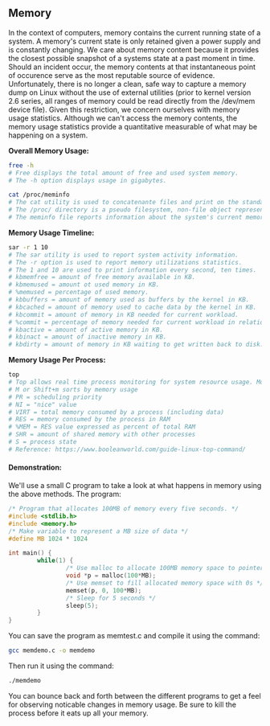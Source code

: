 
## Memory
In the context of computers, memory contains the current running state of a system. 
A memory's current state is only retained given a power supply and is constantly changing. 
We care about memory content because it provides the closest possible snapshot of a systems state at a past moment in time. 
Should an incident occur, the memory contents at that instantaneous point of occurence serve as the most reputable source of evidence.
Unfortunately, there is no longer a clean, safe way to capture a memory dump on Linux without the use of external utilities (prior to kernel version 2.6 series, all ranges of memory could be read directly from the /dev/mem device file). 
Given this restriction, we concern ourselves with memory usage statistics. 
Although we can't access the memory contents, the memory usage statistics provide a quantitative measurable of what may be happening on a system.  
  
__Overall Memory Usage:__
```bash
free -h
# Free displays the total amount of free and used system memory. 
# The -h option displays usage in gigabytes.
```
```bash
cat /proc/meminfo
# The cat utility is used to concatenante files and print on the standard output.
# The /proc/ directory is a pseudo filesystem, non-file object representation, for system information.
# The meminfo file reports information about the system's current memory usage.
```
__Memory Usage Timeline:__
```bash
sar -r 1 10
# The sar utility is used to report system activity information.
# The -r option is used to report memory utilizations statistics.
# The 1 and 10 are used to print information every second, ten times.
# kbmemfree = amount of free memory available in KB.
# kbmemused = amount ot used memory in KB.
# %memused = percentage of used memory.
# kbbuffers = amount of memory used as buffers by the kernel in KB.
# kbcached = amount of memory used to cache data by the kernel in KB.
# kbcommit = amount of memory in KB needed for current workload.
# %commit = percentage of memory needed for current workload in relation to total amount of memory.
# kbactive = amount of active memory in KB.
# kbinact = amount of inactive memory in KB.
# kbdirty = amount of memory in KB waiting to get written back to disk.
```
__Memory Usage Per Process:__
```bash
top
# Top allows real time process monitoring for system resource usage. Most of the fields are self explanatory, but some aren't:
# M or Shift+m sorts by memory usage
# PR = scheduling priority 
# NI = "nice" value
# VIRT = total memory consumed by a process (including data)
# RES = memory consumed by the process in RAM
# %MEM = RES value expressed as percent of total RAM
# SHR = amount of shared memory with other processes
# S = process state
# Reference: https://www.booleanworld.com/guide-linux-top-command/
```
#### Demonstration:
We'll use a small C program to take a look at what happens in memory using the above methods. The program:
```C
/* Program that allocates 100MB of memory every five seconds. */
#include <stdlib.h>
#include <memory.h>
/* Make variable to represent a MB size of data */
#define MB 1024 * 1024

int main() {
        while(1) {
                /* Use malloc to allocate 100MB memory space to pointer p */
                void *p = malloc(100*MB);
                /* Use memset to fill allocated memory space with 0s */
                memset(p, 0, 100*MB);
                /* Sleep for 5 seconds */
                sleep(5);
        }
}
```
You can save the program as memtest.c and compile it using the command:
```bash
gcc memdemo.c -o memdemo
```
Then run it using the command:
```bash
./memdemo
```
You can bounce back and forth between the different programs to get a feel for observing noticable changes in memory usage. 
 Be sure to kill the process before it eats up all your memory.
